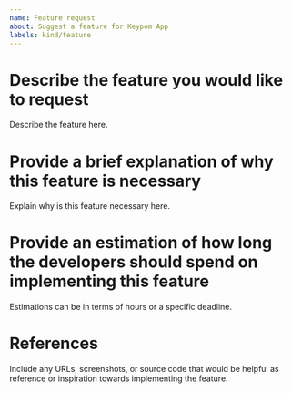 ```yaml
---
name: Feature request
about: Suggest a feature for Keypom App
labels: kind/feature
---
```


# Describe the feature you would like to request
Describe the feature here. 

# Provide a brief explanation of why this feature is necessary
Explain why is this feature necessary here.

# Provide an estimation of how long the developers should spend on implementing this feature
Estimations can be in terms of hours or a specific deadline. 

# References
Include any URLs, screenshots, or source code that would be helpful as reference or inspiration towards implementing the feature.